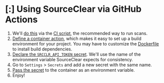 # [:] Using SourceClear via GitHub Actions

1. We'll [do this](.github/actions/sourceclear/entrypoint.sh) via the [CI script](https://help.veracode.com/reader/hHHR3gv0wYc2WbCclECf_A/_p_RJqZHXQ4S5pkjSXCrzQ), the recommended way to run scans.
1. [Define a container action](.github/actions/sourceclear), which makes it easy to set up a build environment for your project. You may have to customize the [Dockerfile](.github/actions/sourceclear/Dockerfile) to install build dependencies.
1. [Declare the `SRCCLR_API_TOKEN` secret](.github/actions/sourceclear/action.yml). We'll use the name of the environment variable SourceClear expects for consistency.
1. Go to `Settings` > `Secrets` and add a new secret with the same name.
1. [Pass the secret](.github/workflows/main.yml) to the container as an environment variable.
1. Enjoy!
